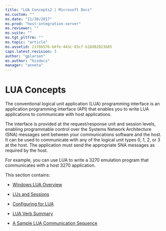```yaml
---
title: "LUA Concepts2 | Microsoft Docs"
ms.custom: ""
ms.date: "11/30/2017"
ms.prod: "host-integration-server"
ms.reviewer: ""
ms.suite: ""
ms.tgt_pltfrm: ""
ms.topic: "article"
ms.assetid: 21f6b576-b6fe-443c-83cf-b18d82023b85
caps.latest.revision: 3
author: "gplarsen"
ms.author: "hisdocs"
manager: "anneta"
---
```

# LUA Concepts
The conventional logical unit application (LUA) programming interface is an application programming interface (API) that enables you to write LUA applications to communicate with host applications.  
  
 The interface is provided at the request/response unit and session levels, enabling programmable control over the Systems Network Architecture (SNA) messages sent between your communications software and the host. It can be used to communicate with any of the logical unit types 0, 1, 2, or 3 at the host. The application must send the appropriate SNA messages as required by the host.  
  
 For example, you can use LUA to write a 3270 emulation program that communicates with a host 3270 application.  
  
 This section contains:  
  
-   [Windows LUA Overview](../core/windows-lua-overview2.md)  
  
-   [LUs and Sessions](../core/lus-and-sessions2.md)  
  
-   [Configuring for LUA](../core/configuring-for-lua1.md)  
  
-   [LUA Verb Summary](../core/lua-verb-summary1.md)  
  
-   [A Sample LUA Communication Sequence](../core/a-sample-lua-communication-sequence2.md)